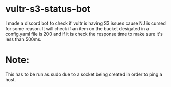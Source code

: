 # vultr-s3-status-bot
I made a discord bot to check if vultr is having S3 issues cause NJ is cursed for some reason. It will check if an item on the bucket desigated in a config.yaml file is 200 and if it is check the response time to make sure it's less than 500ms.

# Note:
This has to be run as sudo due to a socket being created in order to ping a host.
